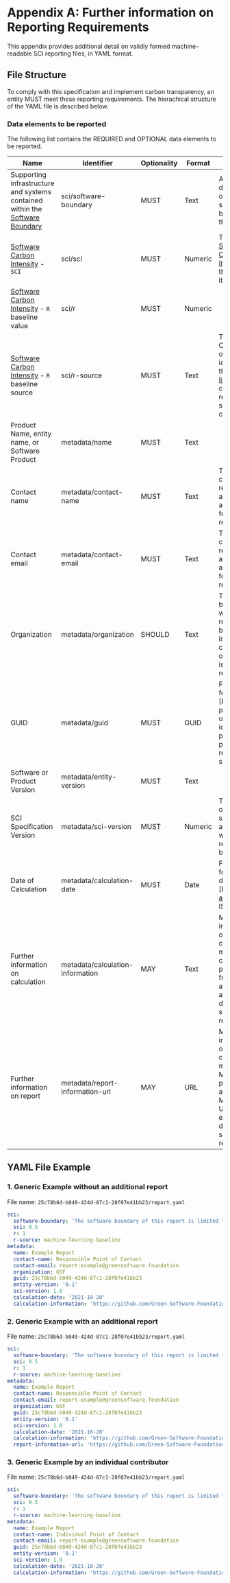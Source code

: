 # Appendix A: Further information on Reporting Requirements
This appendix provides additional detail on validly formed machine-readable SCI reporting files, in YAML format.

## File Structure

To comply with this specification and implement carbon transparency, an entity MUST meet these reporting requirements. The hierachical structure of the YAML file is described below.

### Data elements to be reported
The following list contains the REQUIRED and OPTIONAL data elements to be reported.

| Name | Identifier | Optionality | Format | Notes |
| - | - | - | - | - |
| Supporting infrastructure and systems contained within the [Software Boundary](Software_Carbon_Intensity_Specification#software-boundary) | sci/software-boundary | MUST | Text | A description of the software boundary for the entity. |
| [Software Carbon Intensity](Software_Carbon_Intensity_Specification#reporting-the-sci-value) - `SCI`| sci/sci | MUST | Numeric | The [Software Carbon Intensity](Software_Carbon_Intensity_Specification#reporting-the-sci-value) of the entity itself.
| [Software Carbon Intensity](Software_Carbon_Intensity_Specification#reporting-the-sci-value) - `R` baseline value | sci/r | MUST | Numeric |
| [Software Carbon Intensity](Software_Carbon_Intensity_Specification#reporting-the-sci-value) - `R` baseline source| sci/r-source | MUST | Text | The text CAN refer to one of the identifiers in the [pre-set list](Software_Carbon_Intensity_Specification#preset-list-for-baselines), but it can also refer to a similar concept. |
| Product Name, entity name, or Software Product | metadata/name | MUST | Text | |
| Contact name | metadata/contact-name | MUST | Text | The point of contact responsible and accountable for the report. |
| Contact email | metadata/contact-email | MUST | Text | The point of contact responsible and accountable for the report. |
| Organization | metadata/organization | SHOULD | Text | This SHALL be populated where the report is not by an individual contributor, otherwise it is not required. |
| GUID | metadata/guid | MUST | GUID | Following a format in [RFC4122], provided to uniquely identify this particular product, resource, or service. |
| Software or Product Version | metadata/entity-version | MUST | Text | |
| SCI Specification Version | metadata/sci-version | MUST | Numeric | The version of the SCI specification against which this report is being made. |
| Date of Calculation | metadata/calculation-date | MUST | Date | Following a format described in [RFC3339], [a subset](https://ijmacd.github.io/rfc3339-iso8601/) of ISO 8601 |
| Further information on calculation | metadata/calculation-information | MAY | Text | More information on your calculation methodology can be provided as freetext, or as a URL to an external document or software repository. |
| Further information on report | metadata/report-information-url | MAY | URL | More information on your calculation methodology MAY be provided, and this MUST be a URL to an external document or software repository.  |

## YAML File Example

### 1. Generic Example without an additional report
File name: `25c78b6d-b049-424d-87c1-28f07e41bb23/report.yaml`

```yaml
sci:
  software-boundary: 'The software boundary of this report is limited to a single markdown file, as it is provided for example only.'
  sci: 0.5
  r: 1
  r-source: machine-learning-baseline
metadata:
  name: Example Report
  contact-name: Responsible Point of Contact
  contact-email: report-example@greensoftware.foundation
  organization: GSF
  guid: 25c78b6d-b049-424d-87c1-28f07e41bb23
  entity-version: '0.1'
  sci-version: 1.0
  calculation-date: '2021-10-20'
  calculation-information: 'https://github.com/Green-Software-Foundation/software_carbon_intensity'

```
### 2. Generic Example with an additional report
File name: `25c78b6d-b049-424d-87c1-28f07e41bb23/report.yaml`

```yaml
sci:
  software-boundary: 'The software boundary of this report is limited to a single markdown file, as it is provided for example only.'
  sci: 0.5
  r: 1
  r-source: machine-learning-baseline
metadata:
  name: Example Report
  contact-name: Responsible Point of Contact
  contact-email: report-example@greensoftware.foundation
  organization: GSF
  guid: 25c78b6d-b049-424d-87c1-28f07e41bb23
  entity-version: '0.1'
  sci-version: 1.0
  calculation-date: '2021-10-20'
  calculation-information: 'https://github.com/Green-Software-Foundation/software_carbon_intensity'
  report-information-url: 'https://github.com/Green-Software-Foundation/software_carbon_intensity'

```

### 3. Generic Example by an individual contributor
File name: `25c78b6d-b049-424d-87c1-28f07e41bb23/report.yaml`

```yaml
sci:
  software-boundary: 'The software boundary of this report is limited to a single markdown file, as it is provided for example only.'
  sci: 0.5
  r: 1
  r-source: machine-learning-baseline
metadata:
  name: Example Report
  contact-name: Individual Point of Contact
  contact-email: report-example@greensoftware.foundation
  guid: 25c78b6d-b049-424d-87c1-28f07e41bb23
  entity-version: '0.1'
  sci-version: 1.0
  calculation-date: '2021-10-20'
  calculation-information: 'https://github.com/Green-Software-Foundation/software_carbon_intensity'

```